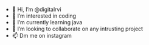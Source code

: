 - 👋 Hi, I’m @digitalrvi
- 👀 I’m interested in coding
- 🌱 I’m currently learning java
- 💞️ I’m looking to collaborate on any intrusting project 
- 📫 Dm me on instagram

<!---
digitalrvi/digitalrvi is a ✨ special ✨ repository because its `README.md` (this file) appears on your GitHub profile.
You can click the Preview link to take a look at your changes.
--->
